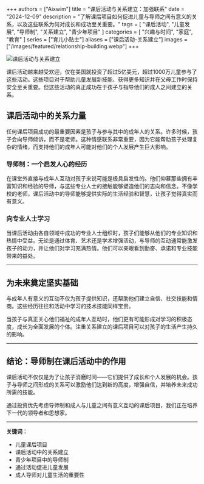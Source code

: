 +++
authors = ["Aixwim"]
title = "课后活动与关系建立：加强联系"
date = "2024-12-09"
description = "了解课后项目如何促进儿童与导师之间有意义的关系，以及这些联系为何对成长和成功至关重要。"
tags = [
  "课后活动",
  "儿童发展",
  "导师制",
  "关系建立",
  "青少年项目"
]
categories = [
  "兴趣与时间",
  "家庭",
  "教育"
]
series = ["育儿小贴士"]
aliases = ["课后活动-关系建立"]
images = ["/images/featured/relationship-building.webp"]
+++

![课后活动与关系建立]( /images/featured/relationship-building.webp)

课后活动越来越受欢迎，仅在美国就投资了超过5亿美元，超过1000万儿童参与了这些活动。这些项目对于帮助儿童发展新技能、获得更多知识并在父母工作时保持安全至关重要。但这些活动的真正成功在于孩子与指导他们的成人之间建立的关系。

<!--more-->

## 课后活动中的关系力量

任何课后项目成功的最重要因素是孩子与参与其中的成年人的关系。许多时候，孩子会向导师倾诉，而不是老师。这种情感联系非常重要，因为它能帮助孩子处理复杂的情绪，而支持他们的成年人可能对他们的个人发展产生巨大影响。

### 导师制：一个启发人心的经历

在课堂外直接与成年人互动对孩子来说可能是极具启发性的。他们仰慕那些拥有丰富知识和经验的导师，与这些专业人士的接触能够塑造他们的志向和信念。不像学校的老师，课后活动中的导师能够提供实际的生活经验和智慧，让孩子觉得真实而有意义。

### 向专业人士学习

当课后活动由各自领域中成功的专业人士组织时，孩子们能够从他们的专业知识和热情中受益。无论是通过体育、艺术还是学术增强活动，与导师的互动通常能激发孩子的动力，并让他们对学习充满热情。他们可以亲眼看到勤奋、承诺和专业技能带来的益处。

---

## 为未来奠定坚实基础

与成年人有意义的互动不仅为孩子提供知识，还帮助他们建立自信、社交技能和情商。这些经历往往和活动中学习的技术技能同样宝贵。

当孩子与真正关心他们福祉的成年人互动时，他们更有可能形成对学习的积极态度，成长为全面发展的个体。注重关系建立的课后项目可以对孩子的生活产生持久的影响。

---

## 结论：导师制在课后活动中的作用

课后活动不仅仅是为了让孩子消磨时间——它们提供了成长和个人发展的机会。孩子与导师之间形成的关系可以激励他们达到新的高度，增强自信，并培养未来成功所需的技能。

通过投资优先考虑导师制和成人与儿童之间有意义互动的课后项目，我们正在培养下一代的领导者和思想家。

---

**关键词：**
- 儿童课后项目
- 课后活动中的关系建立
- 青少年项目中的导师制
- 通过活动促进儿童发展
- 成人导师对儿童生活的重要性
